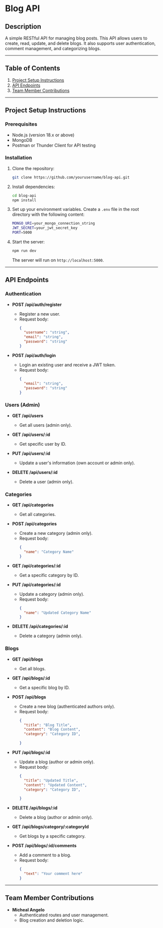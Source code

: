 # Blog API

## Description

A simple RESTful API for managing blog posts. This API allows users to create, read, update, and delete blogs. It also supports user authentication, comment management, and categorizing blogs.

---

## Table of Contents

1. [Project Setup Instructions](#project-setup-instructions)
2. [API Endpoints](#api-endpoints)
3. [Team Member Contributions](#team-member-contributions)

---

## Project Setup Instructions

### Prerequisites

- Node.js (version 18.x or above)
- MongoDB
- Postman or Thunder Client for API testing

### Installation

1. Clone the repository:
    ```bash
    git clone https://github.com/yourusername/blog-api.git
    ```
    
2. Install dependencies:
    ```bash
    cd blog-api
    npm install
    ```

3. Set up your environment variables. Create a `.env` file in the root directory with the following content:
    ```bash
    MONGO_URI=your_mongo_connection_string
    JWT_SECRET=your_jwt_secret_key
    PORT=5000
    ```

4. Start the server:
    ```bash
    npm run dev
    ```
    The server will run on `http://localhost:5000`.

---

## API Endpoints

### **Authentication**

- **POST /api/auth/register**  
  - Register a new user.
  - Request body:
    ```json
    {
      "username": "string",
      "email": "string",
      "password": "string"
    }
    ```

- **POST /api/auth/login**  
  - Login an existing user and receive a JWT token.
  - Request body:
    ```json
    {
      "email": "string",
      "password": "string"
    }
    ```

### **Users (Admin)**

- **GET /api/users**  
  - Get all users (admin only).

- **GET /api/users/:id**  
  - Get specific user by ID.

- **PUT /api/users/:id**  
  - Update a user's information (own account or admin only).

- **DELETE /api/users/:id**  
  - Delete a user (admin only).

### **Categories**

- **GET /api/categories**  
  - Get all categories.

- **POST /api/categories**  
  - Create a new category (admin only).
  - Request body:
    ```json
    {
      "name": "Category Name"
    }
    ```

- **GET /api/categories/:id**  
  - Get a specific category by ID.

- **PUT /api/categories/:id**  
  - Update a category (admin only).
  - Request body:
    ```json
    {
      "name": "Updated Category Name"
    }
    ```

- **DELETE /api/categories/:id**  
  - Delete a category (admin only).

### **Blogs**

- **GET /api/blogs**  
  - Get all blogs.

- **GET /api/blogs/:id**  
  - Get a specific blog by ID.

- **POST /api/blogs**  
  - Create a new blog (authenticated authors only).
  - Request body:
    ```json
    {
      "title": "Blog Title",
      "content": "Blog Content",
      "category": "Category ID",
      
    }
    ```

- **PUT /api/blogs/:id**  
  - Update a blog (author or admin only).
  - Request body:
    ```json
    {
      "title": "Updated Title",
      "content": "Updated Content",
      "category": "Category ID",
      
    }
    ```

- **DELETE /api/blogs/:id**  
  - Delete a blog (author or admin only).

- **GET /api/blogs/category/:categoryId**  
  - Get blogs by a specific category.

- **POST /api/blogs/:id/comments**  
  - Add a comment to a blog.
  - Request body:
    ```json
    {
      "text": "Your comment here"
    }
    ```

---

## Team Member Contributions

- **Micheal Angelo**  
  - Authenticated routes and user management.
  - Blog creation and deletion logic.



